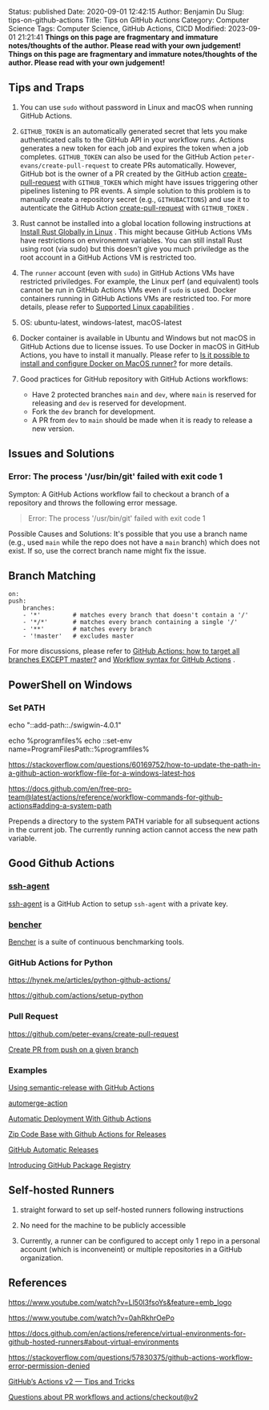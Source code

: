 Status: published
Date: 2020-09-01 12:42:15
Author: Benjamin Du
Slug: tips-on-github-actions
Title: Tips on GitHub Actions
Category: Computer Science
Tags: Computer Science, GitHub Actions, CICD
Modified: 2023-09-01 21:21:41
**Things on this page are fragmentary and immature notes/thoughts of the author. Please read with your own judgement!**
**Things on this page are fragmentary and immature notes/thoughts of the author. Please read with your own judgement!**

## Tips and Traps

1. You can use `sudo` without password in Linux and macOS when running GitHub Actions.

2. `GITHUB_TOKEN` is an automatically generated secret 
    that lets you make authenticated calls to the GitHub API in your workflow runs. 
    Actions generates a new token for each job and expires the token when a job completes.
    `GITHUB_TOKEN` can also be used for the GitHub Action `peter-evans/create-pull-request` to create PRs automatically.
    However,
    GitHub bot is the owner of a PR created by the GitHub action 
    [create-pull-request](https://github.com/peter-evans/create-pull-request) with `GITHUB_TOKEN` 
    which might have issues triggering other pipelines listening to PR events.
    A simple solution to this problem is to manually create a repository secret (e.g., `GITHUBACTIONS`)
    and use it to autenticate the GitHub Action 
    [create-pull-request](https://github.com/peter-evans/create-pull-request) with `GITHUB_TOKEN` 
    .

3. Rust cannot be installed into a global location 
    following instructions at 
    [Install Rust Globally in Linux](https://www.legendu.net/en/blog/install-rust-globally/)
    .
    This might because GitHub Actions VMs have restrictions on environemnt variables.
    You can still install Rust using root (via sudo)
    but this doesn't give you much priviledge
    as the root account in a GitHub Actions VM is restricted too.

4. The `runner` account (even with `sudo`) in GitHub Actions VMs 
    have restricted priviledges.
    For example, 
    the Linux perf (and equivalent) tools cannot be run in GitHub Actions VMs
    even if `sudo` is used.
    Docker containers running in GitHub Actions VMs are restricted too.
    For more details,
    please refer to
    [Supported Linux capabilities](https://docs.github.com/en/actions/creating-actions/dockerfile-support-for-github-actions#supported-linux-capabilities)
    .

3. OS: ubuntu-latest, windows-latest, macOS-latest

4. Docker container is available in Ubuntu and Windows but not macOS in GitHub Actions due to license issues.
    To use Docker in macOS in GitHub Actions,
    you have to install it manually.
    Please refer to 
    [Is it possible to install and configure Docker on MacOS runner?](https://github.community/t/is-it-possible-to-install-and-configure-docker-on-macos-runner/16981)
    for more details.
    
5. Good practices for GitHub repository with GitHub Actions workflows:
    - Have 2 protected branches `main` and `dev`,
        where `main` is reserved for releasing 
        and `dev` is reserved for development.
    - Fork the `dev` branch for development.
    - A PR from `dev` to `main` should be made 
        when it is ready to release a new version.

## Issues and Solutions

### Error: The process '/usr/bin/git' failed with exit code 1

Sympton: A GitHub Actions workflow fail to checkout a branch of a repository 
and throws the following error message.

> Error: The process '/usr/bin/git' failed with exit code 1

Possible Causes and Solutions: It's possible that you use a branch name 
(e.g., used `main` while the repo does not have a `main` branch) which does not exist. 
If so, 
use the correct branch name might fix the issue.

## Branch Matching

    on:
    push:
        branches:    
        - '*'         # matches every branch that doesn't contain a '/'
        - '*/*'       # matches every branch containing a single '/'
        - '**'        # matches every branch
        - '!master'   # excludes master

For more discussions,
please refer to
[GitHub Actions: how to target all branches EXCEPT master?](https://stackoverflow.com/questions/57699839/github-actions-how-to-target-all-branches-except-master)
and
[Workflow syntax for GitHub Actions](https://docs.github.com/en/free-pro-team@latest/actions/reference/workflow-syntax-for-github-actions)
.


## PowerShell on Windows

### Set PATH 

echo "::add-path::./swigwin-4.0.1"

echo %programfiles%
echo ::set-env name=ProgramFilesPath::%programfiles%

https://stackoverflow.com/questions/60169752/how-to-update-the-path-in-a-github-action-workflow-file-for-a-windows-latest-hos

https://docs.github.com/en/free-pro-team@latest/actions/reference/workflow-commands-for-github-actions#adding-a-system-path

Prepends a directory to the system PATH variable for all subsequent actions in the current job. The currently running action cannot access the new path variable.


## Good Github Actions

### [ssh-agent](https://github.com/webfactory/ssh-agent)
[ssh-agent](https://github.com/webfactory/ssh-agent)
is a GitHub Action to setup `ssh-agent` with a private key.

### [bencher](https://github.com/bencherdev/bencher)
[Bencher](https://github.com/bencherdev/bencher)
is a suite of continuous benchmarking tools.

### GitHub Actions for Python

https://hynek.me/articles/python-github-actions/

https://github.com/actions/setup-python

### Pull Request 

https://github.com/peter-evans/create-pull-request

[Create PR from push on a given branch](https://github.com/peter-evans/create-pull-request/issues/544)

### Examples

[Using semantic-release with GitHub Actions](https://www.youtube.com/watch?v=rCXq86FOlzQ)

[automerge-action](https://github.com/pascalgn/automerge-action)

[Automatic Deployment With Github Actions](https://www.youtube.com/watch?v=X3F3El_yvFg)

[Zip Code Base with Github Actions for Releases](https://www.youtube.com/watch?v=yAkMgcfdok0)

[GitHub Automatic Releases](https://github.com/marketplace/actions/automatic-releases)

[Introducing GitHub Package Registry](https://www.youtube.com/watch?v=N_-Cu9_2YAA)

## Self-hosted Runners

1. straight forward to set up self-hosted runners following instructions

2. No need for the machine to be publicly accessible

3. Currently, 
    a runner can be configured to accept only 1 repo in a personal account 
    (which is inconveneint)
    or multiple repositories in a GitHub organization.

## References

https://www.youtube.com/watch?v=Ll50l3fsoYs&feature=emb_logo

https://www.youtube.com/watch?v=0ahRkhrOePo

https://docs.github.com/en/actions/reference/virtual-environments-for-github-hosted-runners#about-virtual-environments

https://stackoverflow.com/questions/57830375/github-actions-workflow-error-permission-denied

[GitHub’s Actions v2 — Tips and Tricks](https://medium.com/inexdigital-fr/githubs-actions-v2-tips-and-tricks-c083ec6cfae0)

[Questions about PR workflows and actions/checkout@v2](https://github.community/t/questions-about-pr-workflows-and-actions-checkout-v2/122347)
